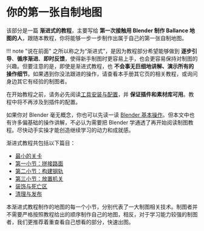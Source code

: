 # 你的第一张自制地图

该部分是一篇 **渐进式的教程**，主要写给 **第一次接触用 Blender 制作 Ballance 地图的人**，跟随本教程，你将能够一步一步制作出属于自己的第一张自制地图。

!!! note "说在前面"
    之所以称之为“渐进式”，是因为教程部分希望能够做到 **逐步引导**、**循序渐进**、**即时反馈**，使得新手制图时更容易上手，也会更容易保持对制图的兴趣。但要注意的是，即使是渐进式教程，也 **不会事无巨细地讲解、演示所有的操作细节**。如果遇到你没法跟进的操作，请查看本手册其它页的相关教程，或询问身边其它有经验的制图者。

<!-- TODO: !!! note "配套视频教程"
    本教程有[配套的视频教程](http://)（包括工具安装与配置的教程），视频教程与图文教程内容一致，可以按学习偏好自行选择。 -->

在开始教程之前，请务必先阅读[工具安装与配置](../mapping/installations.md)，并 **保证插件和素材库可用**。教程中将不再涉及到插件的配置。

如果你对 Blender 毫无概念，你也可以先读一读 [Blender 基本操作](../blender/basic-manual.md)。但本文中也有许多偏基础的操作讲解，不必认为需要把 Blender 学通透了再开始阅读制图教程。尽快动手实操才能创造继续学习的动力和成就感。

渐进式教程共包括以下篇目：

- [最小的关卡](./smallest-level.md)
- [第一小节：拼接路面](./sector-1.md)
- [第二小节：构建钢轨](./sector-2.md)
- [第三小节：放置机关](./sector-3.md)
- [装饰与死亡区](./decorations-and-depth-test-cube.md)
- [清理与发布](./clean-and-release.md)

本渐进式教程制作的地图的每一个小节，分别代表了一大制图相关技术。制图者并不需要严格按照教程给出的顺序制作自己的地图，相反，对于学习能力较强的制图者，我们更推荐着重查看自己想看的部分，快速出图。
